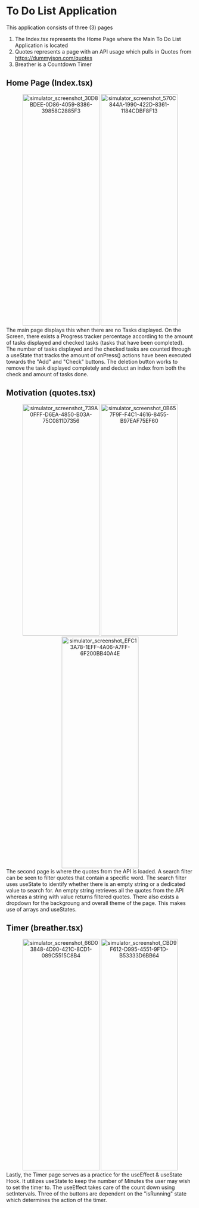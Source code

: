 # To Do List Application
This application consists of three (3) pages
1. The Index.tsx represents the Home Page where the Main To Do List Application is located
2. Quotes represents a page with an API usage which pulls in Quotes from https://dummyjson.com/quotes
3. Breather is a Countdown Timer

## Home Page (Index.tsx)

<div align="center">
    <img width="206" height="622" alt="simulator_screenshot_30D8BDEE-0D86-4059-8386-39858C2885F3" src="https://github.com/user-attachments/assets/c7782bed-d3d1-4bd3-a5a5-170dd23f1aa1" />
    <img width="206" height="622" alt="simulator_screenshot_570C844A-1990-422D-8361-1184CDBF8F13" src="https://github.com/user-attachments/assets/650e7b18-692a-4ba3-9bc5-1404f6d0b4dc" />
</div>

</n>
The main page displays this when there are no Tasks displayed. On the Screen, there exists a Progress tracker percentage according to the amount of tasks displayed and checked tasks (tasks that have been completed). The number of tasks displayed and the checked tasks are counted through a useState that tracks the amount of onPress() actions have been executed towards the "Add" and "Check" buttons. The deletion button works to remove the task displayed completely and deduct an index from both the check and amount of tasks done.


## Motivation (quotes.tsx) 

<div align="center">
    <img width="206" height="622" alt="simulator_screenshot_739A0FFF-D6EA-4850-B03A-75C0811D7356" src="https://github.com/user-attachments/assets/d757f153-d330-47ff-9b0c-95e802fca899" />
    <img width="206" height="622" alt="simulator_screenshot_0B657F9F-F4C1-4616-8455-B97EAF75EF60" src="https://github.com/user-attachments/assets/0887088d-5d71-4d68-8ff3-8659a0ae8e7a" />
    <img width="206" height="622" alt="simulator_screenshot_EFC13A78-1EFF-4A06-A7FF-6F200BB40A4E" src="https://github.com/user-attachments/assets/bcc31698-f26d-466c-8c78-4155738a1813" />
</div>

</n>
The second page is where the quotes from the API is loaded. A search filter can be seen to filter quotes that contain a specific word. The search filter uses useState to identify whether there is an empty string or a dedicated value to search for. An empty string retrieves all the quotes from the API whereas a string with value returns filtered quotes. There also exists a dropdown for the backgroung and overall theme of the page. This makes use of arrays and useStates.


## Timer (breather.tsx) 

<div align="center">
    <img width="206" height="622" alt="simulator_screenshot_66D03848-4D90-421C-8CD1-089C5515C8B4" src="https://github.com/user-attachments/assets/622eca7f-d859-4e6e-8c3b-c976e15c72a3" />
    <img width="206" height="622" alt="simulator_screenshot_CBD9F612-D995-4551-9F1D-B53333D6BB64" src="https://github.com/user-attachments/assets/5c492c7b-8ca6-4b9e-be07-a51145f7df8d" />
</div>

</n>
Lastly, the Timer page serves as a practice for the useEffect & useState Hook. It utilizes useState to keep the number of Minutes the user may wish to set the timer to. The useEffect takes care of the count down using setIntervals. Three of the buttons are dependent on the "isRunning" state which determines the action of the timer.

